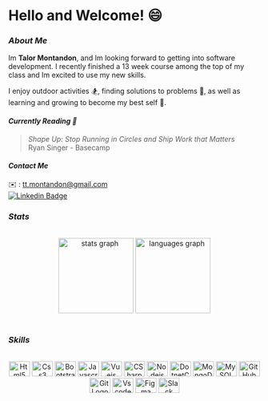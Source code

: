 
# Hello and Welcome! 😄

### ***About Me***

Im **Talor Montandon**, and Im looking forward to getting into software development. I recently finished a 13 week course among the top of my class and Im excited to use my new skills. 

I enjoy outdoor activities 🏂, finding solutions to problems 🤔, as well as learning and growing to become my best self 🌱.

#### ***Currently Reading 📕***
> *Shape Up: Stop Running in Circles and Ship Work that Matters* </br>
Ryan Singer - Basecamp

#### ***Contact Me***
✉️ : tt.montandon@gmail.com 
<br>
[![Linkedin Badge](https://img.shields.io/badge/-tmontandon-blue?style=flat&logo=Linkedin&logoColor=white)](https://www.linkedin.com/in/tmontandon/)

### ***Stats***
<br>

<div align="center">
  <img src="https://github-readme-stats.vercel.app/api?hide_title=false&hide_rank=false&show_icons=true&include_all_commits=true&count_private=true&disable_animations=false&hide=stars,issues,prs&theme=dark&locale=en&hide_border=false&username=tmontandon" height="150" alt="stats graph"  />
  <img src="https://github-readme-stats.vercel.app/api/top-langs?locale=en&hide_title=false&layout=compact&card_width=320&langs_count=5&theme=dark&hide_border=false&username=tmontandon" height="150" alt="languages graph"  target="none"/>
</div>
<br>

### ***Skills***
<br>
<div align="center">
  <img src="https://cdn.jsdelivr.net/gh/devicons/devicon/icons/html5/html5-original.svg" height="30" width="42" alt="Html5 Logo" />
  <img src="https://cdn.jsdelivr.net/gh/devicons/devicon/icons/css3/css3-original.svg" height="30" width="42" alt="Css3 Logo"  />
  <img src="https://cdn.jsdelivr.net/gh/devicons/devicon/icons/bootstrap/bootstrap-original.svg" height="30" width="42" alt="Bootstrap Logo"  />
  <img src="https://cdn.jsdelivr.net/gh/devicons/devicon/icons/javascript/javascript-original.svg" height="30" width="42" alt="Javascript Logo"  />
  <img src="https://cdn.jsdelivr.net/gh/devicons/devicon/icons/vuejs/vuejs-original-wordmark.svg" height="30" width="42" alt="Vuejs Logo"  />
  <img src="https://cdn.jsdelivr.net/gh/devicons/devicon/icons/csharp/csharp-original.svg" height="30" width="42" alt="CSharp Logo"  />
  <img src="https://cdn.jsdelivr.net/gh/devicons/devicon/icons/nodejs/nodejs-original.svg" height="30" width="42" alt="Nodejs Logo"  />
  <img src="https://cdn.jsdelivr.net/gh/devicons/devicon/icons/dotnetcore/dotnetcore-original.svg" height="30" width="42" alt="DotnetCore Logo"  />
  <img src="https://cdn.jsdelivr.net/gh/devicons/devicon/icons/mongodb/mongodb-plain-wordmark.svg" height="30" width="42" alt="MongoDB Logo"  />
  <img src="https://cdn.jsdelivr.net/gh/devicons/devicon/icons/mysql/mysql-original-wordmark.svg" height="30" width="42" alt="MySQL Logo"  />
  <img src="https://cdn.jsdelivr.net/gh/devicons/devicon/icons/github/github-original.svg" height="30" width="42" alt="GitHub Logo"  />
  <img src="https://cdn.jsdelivr.net/gh/devicons/devicon/icons/git/git-original.svg" alt="Git Logo" height="30" width="42"/>
  <img src="https://cdn.jsdelivr.net/gh/devicons/devicon/icons/vscode/vscode-original.svg" height="30" width="42" alt="Vscode Logo"  />
  <img src="https://cdn.jsdelivr.net/gh/devicons/devicon/icons/figma/figma-original.svg" height="30" width="42" alt="Figma Logo"  />
  <img src="https://cdn.jsdelivr.net/gh/devicons/devicon/icons/slack/slack-original.svg" height="30" width="42" alt="Slack Logo"  />
</div>


